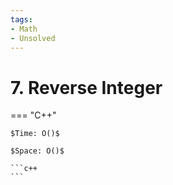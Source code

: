 ```yaml
---
tags:
- Math
- Unsolved
---
```



# 7. Reverse Integer

=== "C++"

    $Time: O()$

    $Space: O()$

    ```c++
    ```
